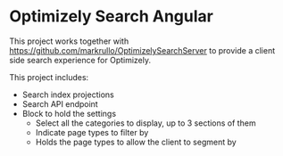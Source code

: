 # Optimizely Search Angular
This project works together with https://github.com/markrullo/OptimizelySearchServer to provide a client side search experience for Optimizely.

This project includes:
* Search index projections
* Search API endpoint
* Block to hold the settings
	* Select all the categories to display, up to 3 sections of them
	* Indicate page types to filter by
	* Holds the page types to allow the client to segment by
